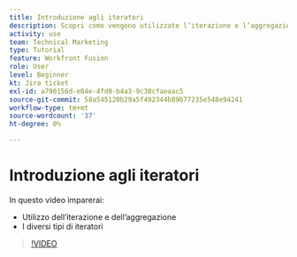 ```yaml
---
title: Introduzione agli iteratori
description: Scopri come vengono utilizzate l’iterazione e l’aggregazione e i diversi tipi di iteratori in [!DNL Adobe Workfront Fusion].
activity: use
team: Technical Marketing
type: Tutorial
feature: Workfront Fusion
role: User
level: Beginner
kt: Jira ticket
exl-id: a790156d-e04e-4fd0-b4a3-9c30cfaeaac5
source-git-commit: 58a545120b29a5f492344b89b77235e548e94241
workflow-type: tm+mt
source-wordcount: '37'
ht-degree: 0%

---
```


# Introduzione agli iteratori

In questo video imparerai:

* Utilizzo dell’iterazione e dell’aggregazione
* I diversi tipi di iteratori

>[!VIDEO](https://video.tv.adobe.com/v/335277/?quality=12)
